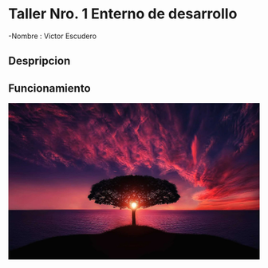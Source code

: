 # Taller Nro. 1 Enterno de desarrollo

-Nombre : Victor Escudero


## Despripcion

## Funcionamiento

![](img/Arbol.jpg)


